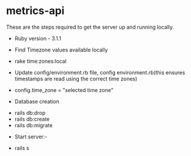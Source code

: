 # metrics-api

These are the steps required to get the
server up and running locally.

* Ruby version - 3.1.1

* Find Timezone values available locally
- rake time:zones:local

* Update config/environment.rb file, config environment.rb(this ensures timestamps are read using the correct time zones)
 - config.time_zone = "selected time zone"

* Database creation
- rails db:drop
- rails db:create
- rails db:migrate

* Start server:-
- rails s

